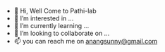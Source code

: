 - 👋 Hi, Well Come to Pathi-lab 
- 👀 I’m interested in ...
- 🌱 I’m currently learning ...
- 💞️ I’m looking to collaborate on ...
- 📫 you can reach me on anangsunny@gmail.com

<!---
Pathi-lab/Pathi-lab is a ✨ special ✨ repository because its `README.md` (this file) appears on your GitHub profile.
You can click the Preview link to take a look at your changes.
--->
